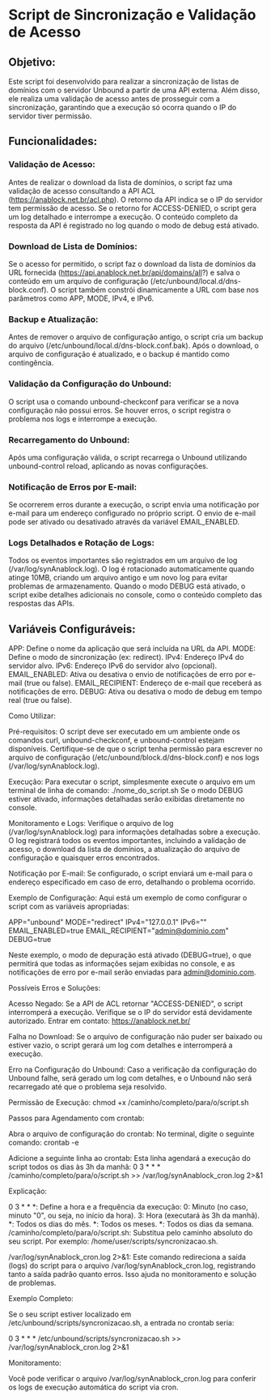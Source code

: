 # Script de Sincronização e Validação de Acesso

## Objetivo:

Este script foi desenvolvido para realizar a sincronização de listas de domínios com o servidor Unbound a partir de uma API externa. Além disso, ele realiza uma validação de acesso antes de prosseguir com a sincronização, garantindo que a execução só ocorra quando o IP do servidor tiver permissão.

## Funcionalidades:

### Validação de Acesso:
Antes de realizar o download da lista de domínios, o script faz uma validação de acesso consultando a API ACL (https://anablock.net.br/acl.php). O retorno da API indica se o IP do servidor tem permissão de acesso. Se o retorno for ACCESS-DENIED, o script gera um log detalhado e interrompe a execução. O conteúdo completo da resposta da API é registrado no log quando o modo de debug está ativado.

### Download de Lista de Domínios:
Se o acesso for permitido, o script faz o download da lista de domínios da URL fornecida (https://api.anablock.net.br/api/domains/all?) e salva o conteúdo em um arquivo de configuração (/etc/unbound/local.d/dns-block.conf). O script também constrói dinamicamente a URL com base nos parâmetros como APP, MODE, IPv4, e IPv6.

### Backup e Atualização:
Antes de remover o arquivo de configuração antigo, o script cria um backup do arquivo (/etc/unbound/local.d/dns-block.conf.bak). Após o download, o arquivo de configuração é atualizado, e o backup é mantido como contingência.

### Validação da Configuração do Unbound:
O script usa o comando unbound-checkconf para verificar se a nova configuração não possui erros. Se houver erros, o script registra o problema nos logs e interrompe a execução.

### Recarregamento do Unbound:
Após uma configuração válida, o script recarrega o Unbound utilizando unbound-control reload, aplicando as novas configurações.

### Notificação de Erros por E-mail:
Se ocorrerem erros durante a execução, o script envia uma notificação por e-mail para um endereço configurado no próprio script. O envio de e-mail pode ser ativado ou desativado através da variável EMAIL_ENABLED.

### Logs Detalhados e Rotação de Logs:
Todos os eventos importantes são registrados em um arquivo de log (/var/log/synAnablock.log). O log é rotacionado automaticamente quando atinge 10MB, criando um arquivo antigo e um novo log para evitar problemas de armazenamento. Quando o modo DEBUG está ativado, o script exibe detalhes adicionais no console, como o conteúdo completo das respostas das APIs.

## Variáveis Configuráveis:

APP: Define o nome da aplicação que será incluída na URL da API. MODE: Define o modo de sincronização (ex: redirect). IPv4: Endereço IPv4 do servidor alvo. IPv6: Endereço IPv6 do servidor alvo (opcional). EMAIL_ENABLED: Ativa ou desativa o envio de notificações de erro por e-mail (true ou false). EMAIL_RECIPIENT: Endereço de e-mail que receberá as notificações de erro. DEBUG: Ativa ou desativa o modo de debug em tempo real (true ou false).

Como Utilizar:

Pré-requisitos:
O script deve ser executado em um ambiente onde os comandos curl, unbound-checkconf, e unbound-control estejam disponíveis. Certifique-se de que o script tenha permissão para escrever no arquivo de configuração (/etc/unbound/block.d/dns-block.conf) e nos logs (/var/log/synAnablock.log).

Execução:
Para executar o script, simplesmente execute o arquivo em um terminal de linha de comando:
./nome_do_script.sh
Se o modo DEBUG estiver ativado, informações detalhadas serão exibidas diretamente no console.

Monitoramento e Logs:
Verifique o arquivo de log (/var/log/synAnablock.log) para informações detalhadas sobre a execução. O log registrará todos os eventos importantes, incluindo a validação de acesso, o download da lista de domínios, a atualização do arquivo de configuração e quaisquer erros encontrados.

Notificação por E-mail:
Se configurado, o script enviará um e-mail para o endereço especificado em caso de erro, detalhando o problema ocorrido.

Exemplo de Configuração:
Aqui está um exemplo de como configurar o script com as variáveis apropriadas:

APP="unbound"
MODE="redirect"
IPv4="127.0.0.1"
IPv6=""
EMAIL_ENABLED=true
EMAIL_RECIPIENT="admin@dominio.com"
DEBUG=true

Neste exemplo, o modo de depuração está ativado (DEBUG=true), o que permitirá que todas as informações sejam exibidas no console, e as notificações de erro por e-mail serão enviadas para admin@dominio.com.

Possíveis Erros e Soluções:

Acesso Negado:
Se a API de ACL retornar "ACCESS-DENIED", o script interromperá a execução. Verifique se o IP do servidor está devidamente autorizado. Entrar em contato: https://anablock.net.br/

Falha no Download:
Se o arquivo de configuração não puder ser baixado ou estiver vazio, o script gerará um log com detalhes e interromperá a execução.

Erro na Configuração do Unbound:
Caso a verificação da configuração do Unbound falhe, será gerado um log com detalhes, e o Unbound não será recarregado até que o problema seja resolvido.

Permissão de Execução:
chmod +x /caminho/completo/para/o/script.sh

Passos para Agendamento com crontab:

Abra o arquivo de configuração do crontab:
No terminal, digite o seguinte comando:
crontab -e

Adicione a seguinte linha ao crontab:
Esta linha agendará a execução do script todos os dias às 3h da manhã:
0 3 * * * /caminho/completo/para/o/script.sh >> /var/log/synAnablock_cron.log 2>&1

Explicação:

0 3 * * *: Define a hora e a frequência da execução:
0: Minuto (no caso, minuto "0", ou seja, no início da hora).
3: Hora (executará às 3h da manhã).
*: Todos os dias do mês.
*: Todos os meses.
*: Todos os dias da semana.
/caminho/completo/para/o/script.sh: Substitua pelo caminho absoluto do seu script. Por exemplo: /home/user/scripts/syncronizacao.sh.

/var/log/synAnablock_cron.log 2>&1: Este comando redireciona a saída (logs) do script para o arquivo /var/log/synAnablock_cron.log, registrando tanto a saída padrão quanto erros. Isso ajuda no monitoramento e solução de problemas.

Exemplo Completo:

Se o seu script estiver localizado em /etc/unbound/scripts/syncronizacao.sh, a entrada no crontab seria:

0 3 * * * /etc/unbound/scripts/syncronizacao.sh >> /var/log/synAnablock_cron.log 2>&1

Monitoramento:

Você pode verificar o arquivo /var/log/synAnablock_cron.log para conferir os logs de execução automática do script via cron.
